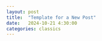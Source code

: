 ```yaml
---
layout: post
title:  "Template for a New Post"
date:   2024-10-21 4:30:00
categories: classics
---
```


